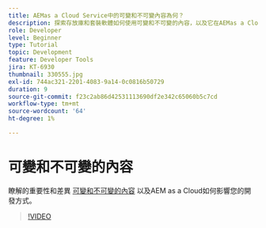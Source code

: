 ```yaml
---
title: AEMas a Cloud Service中的可變和不可變內容為何？
description: 探索存放庫和套裝軟體如何使用可變和不可變的內容，以及它在AEMas a Cloud Service中為何重要。
role: Developer
level: Beginner
type: Tutorial
topic: Development
feature: Developer Tools
jira: KT-6930
thumbnail: 330555.jpg
exl-id: 744ac321-2201-4083-9a14-0c0816b50729
duration: 9
source-git-commit: f23c2ab86d42531113690df2e342c65060b5c7cd
workflow-type: tm+mt
source-wordcount: '64'
ht-degree: 1%

---
```


# 可變和不可變的內容

瞭解的重要性和差異 [可變和不可變的內容](https://experienceleague.adobe.com/docs/experience-manager-cloud-service/implementing/developing/aem-project-content-package-structure.html) 以及AEM as a Cloud如何影響您的開發方式。

>[!VIDEO](https://video.tv.adobe.com/v/330555?quality=12&learn=on)
